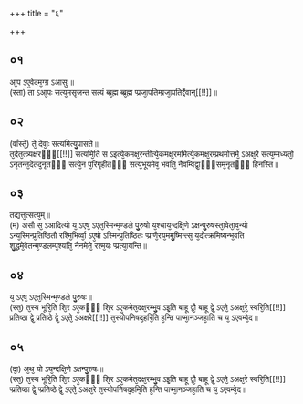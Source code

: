 +++
title = "६"

+++
## ०१
आ᳘प ऽए᳘वेदम᳘ग्ग्र ऽआसुः॥  
(स्ता) ता ऽआ᳘पः सत्य᳘मसृजन्त सत्यं ब्ब्र᳘ह्म ब्ब्र᳘ह्म प्प्रजा᳘पतिम्प्रजा᳘पतिर्द्देवान्[[!!]]॥  
## ०२
(वाँस्ते᳘) ते᳘ देवाः᳘ सत्यमित्यु᳘पासते॥  
त᳘देत᳘त्त्र्यक्षरᳫँ᳭[[!!]] सत्यमि᳘ति स ऽइत्ये᳘कमक्ष᳘रन्तीत्ये᳘कमक्ष᳘रममित्ये᳘कमक्ष᳘रम्प्रथमोत्तमे᳘ ऽअक्ष᳘रे सत्य᳘म्मध्यतो᳘ ऽनृतन्त᳘देतद᳘नृतᳫँ᳭ सत्ये᳘न प᳘रिगृहीतᳫँ᳭ सत्य᳘भूयमेव᳘ भवति᳘ नैवम्विद्वा᳘ᳫँ᳘सम᳘नृतᳫँ᳭ हिनस्ति॥  
## ०३
तद्यत्त᳘त्सत्य᳘म्॥  
(म) असौ स᳘ ऽआदित्यो य᳘ ऽएष᳘ ऽएत᳘स्मिन्म᳘ण्डले पु᳘रुषो य᳘श्चाय᳘न्दक्षि᳘णे ऽक्षन्पु᳘रुषस्ता᳘वेता᳘व᳘न्यो ऽन्य᳘स्मिन्प्र᳘तिष्ठितौ रश्मि᳘भिर्व्वा᳘ ऽए᳘षो ऽस्मिन्प्र᳘तिष्ठितः प्प्राणै᳘रय᳘ममु᳘ष्मिन्त्स᳘ य᳘दोत्क्रमिष्यन्भ᳘वति शु᳘द्धमे᳘वैतन्म᳘ण्डलम्प᳘श्यति᳘ नैनमेते᳘ रश्म᳘यः प्प्रत्या᳘यन्ति॥  
## ०४
य᳘ ऽएष᳘ ऽएत᳘स्मिन्म᳘ण्डले पु᳘रुषः॥  
(स्त᳘) त᳘स्य भूरि᳘ति शि᳘र ऽए᳘कᳫँ᳭ शि᳘र ऽए᳘कमेत᳘दक्ष᳘रम्भु᳘व ऽइ᳘ति बाहू द्वौ᳘ बाहू द्वे᳘ ऽएते᳘ ऽअक्ष᳘रे᳘ स्वरि᳘ति[[!!]] प्रतिष्ठा द्वे᳘ प्रतिष्ठे द्वे᳘ ऽएते᳘ ऽअक्षरे[[!!]] त᳘स्योपनिषद᳘हरि᳘ति ह᳘न्ति पाप्मा᳘नञ्जहा᳘ति च य᳘ ऽएवम्वे᳘द॥  
## ०५
(दा᳘) अ᳘थ᳘ यो ऽय᳘न्दक्षि᳘णे ऽक्षन्पु᳘रुषः॥  
(स्त᳘) त᳘स्य भूरि᳘ति शि᳘र ऽए᳘कᳫँ᳭ शि᳘र ऽए᳘कमेत᳘दक्ष᳘रम्भु᳘व ऽइ᳘ति बाहू द्वौ᳘ बाहू द्वे᳘ ऽएते᳘ ऽअक्ष᳘रे स्वरि᳘ति[[!!]] प्प्रतिष्ठा द्वे᳘ प्प्रतिष्ठे द्वे᳘ ऽएते᳘ ऽअक्ष᳘रे त᳘स्योपनिषद᳘हमि᳘ति ह᳘न्ति पाप्मा᳘नञ्जहा᳘ति च य᳘ ऽएवम्वे᳘द॥  
